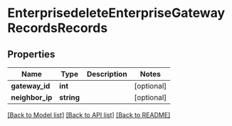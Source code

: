 # EnterprisedeleteEnterpriseGatewayRecordsRecords

## Properties
Name | Type | Description | Notes
------------ | ------------- | ------------- | -------------
**gateway_id** | **int** |  | [optional] 
**neighbor_ip** | **string** |  | [optional] 

[[Back to Model list]](../README.md#documentation-for-models) [[Back to API list]](../README.md#documentation-for-api-endpoints) [[Back to README]](../README.md)


